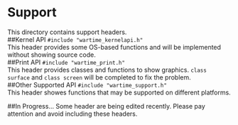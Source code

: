 # Support  
This directory contains support headers.  
##Kernel API
`#include "wartime_kernelapi.h"`  
This header provides some OS-based functions and will be implemented without showing source code.  
##Print API
`#include "wartime_print.h"`  
This header provides classes and functions to show graphics.
`class surface` and `class screen` will be completed to fix the problem.  
##Other Supported API
`#include "wartime_support.h"`  
This header showes functions that may be supported on different platforms.  

##In Progress...
Some header are being edited recently. Please pay attention and avoid including these headers.  
